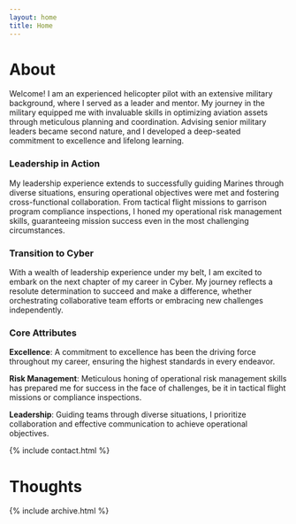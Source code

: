 ```yaml
---
layout: home
title: Home
---
```


# About

Welcome! I am an experienced helicopter pilot with an extensive military background, where I served as a leader and mentor. My journey in the military equipped me with invaluable skills in optimizing aviation assets through meticulous planning and coordination. Advising senior military leaders became second nature, and I developed a deep-seated commitment to excellence and lifelong learning.

### Leadership in Action

My leadership experience extends to successfully guiding Marines through diverse situations, ensuring operational objectives were met and fostering cross-functional collaboration. From tactical flight missions to garrison program compliance inspections, I honed my operational risk management skills, guaranteeing mission success even in the most challenging circumstances.

### Transition to Cyber

With a wealth of leadership experience under my belt, I am excited to embark on the next chapter of my career in Cyber. My journey reflects a resolute determination to succeed and make a difference, whether orchestrating collaborative team efforts or embracing new challenges independently.

### Core Attributes

**Excellence**: A commitment to excellence has been the driving force throughout my career, ensuring the highest standards in every endeavor.

**Risk Management**: Meticulous honing of operational risk management skills has prepared me for success in the face of challenges, be it in tactical flight missions or compliance inspections.

**Leadership**: Guiding teams through diverse situations, I prioritize collaboration and effective communication to achieve operational objectives.


{% include contact.html %}

# Thoughts

{% include archive.html %}
